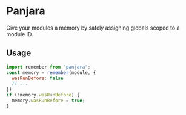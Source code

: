 # Panjara

Give your modules a memory by safely assigning globals scoped to a module ID.

## Usage
```javascript
import remember from "panjara";
const memory = remember(module, {
  wasRunBefore: false
  // ...
})
if (!memory.wasRunBefore) {
  memory.wasRunBefore = true;
}
```
